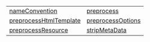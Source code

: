 |                                                                                                           |                                                                                |
| --------------------------------------------------------------------------------------------------------- | ------------------------------------------------------------------------------ |
| [nameConvention](/plugin-conventions/function/name-convention/nameconvention.md)                          | [preprocess](/plugin-conventions/function/preprocess/preprocess.md)            |
| [preprocessHtmlTemplate](/plugin-conventions/function/preprocess-html-template/preprocesshtmltemplate.md) | [preprocessOptions](/plugin-conventions/function/options/preprocessoptions.md) |
| [preprocessResource](/plugin-conventions/function/preprocess-resource/preprocessresource.md)              | [stripMetaData](/plugin-conventions/function/strip-meta-data/stripmetadata.md) |